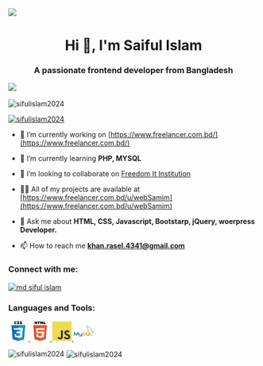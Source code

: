 <img src="https://media.licdn.com/dms/image/v2/D4E16AQE28RFM35AlBg/profile-displaybackgroundimage-shrink_350_1400/B4EZa1iQ8ZHcAg-/0/1746802382344?e=1752105600&v=beta&t=eVmsM6szgzuz6BK8Hq0a8-a9KpuAz5JPyVjieESJXz0">
 

<h1 align="center">Hi 👋, I'm Saiful Islam</h1>
<h3 align="center">A passionate frontend developer from Bangladesh</h3>
<img src=" https://www.facebook.com/photo/?fbid=122205653312206782&set=a.122105685116206782">
<p align="left"> <img src="https://komarev.com/ghpvc/?username=sifulislam2024&label=Profile%20views&color=0e75b6&style=flat" alt="sifulislam2024" /> </p>

<p align="left"> <a href="https://github.com/ryo-ma/github-profile-trophy"><img src="https://github-profile-trophy.vercel.app/?username=sifulislam2024" alt="sifulislam2024" /></a> </p>

- 🔭 I’m currently working on [https://www.freelancer.com.bd/](https://www.freelancer.com.bd/)

- 🌱 I’m currently learning **PHP, MYSQL**

- 👯 I’m looking to collaborate on [Freedom It Institution](https://freedomitinstitutions.com/)

- 👨‍💻 All of my projects are available at [https://www.freelancer.com.bd/u/webSamim](https://www.freelancer.com.bd/u/webSamim)

- 💬 Ask me about **HTML, CSS, Javascript, Bootstarp, jQuery, woerpress Developer.**

- 📫 How to reach me **khan.rasel.4341@gmail.com**

<h3 align="left">Connect with me:</h3>
<p align="left">
<a href="https://fb.com/md siful islam" target="blank"><img align="center" src="https://raw.githubusercontent.com/rahuldkjain/github-profile-readme-generator/master/src/images/icons/Social/facebook.svg" alt="md siful islam" height="30" width="40" /></a>
</p>

<h3 align="left">Languages and Tools:</h3>
<p align="left"> <a href="https://www.w3schools.com/css/" target="_blank" rel="noreferrer"> <img src="https://raw.githubusercontent.com/devicons/devicon/master/icons/css3/css3-original-wordmark.svg" alt="css3" width="40" height="40"/> </a> <a href="https://www.w3.org/html/" target="_blank" rel="noreferrer"> <img src="https://raw.githubusercontent.com/devicons/devicon/master/icons/html5/html5-original-wordmark.svg" alt="html5" width="40" height="40"/> </a> <a href="https://developer.mozilla.org/en-US/docs/Web/JavaScript" target="_blank" rel="noreferrer"> <img src="https://raw.githubusercontent.com/devicons/devicon/master/icons/javascript/javascript-original.svg" alt="javascript" width="40" height="40"/> </a> <a href="https://www.mysql.com/" target="_blank" rel="noreferrer"> <img src="https://raw.githubusercontent.com/devicons/devicon/master/icons/mysql/mysql-original-wordmark.svg" alt="mysql" width="40" height="40"/> </a> </p>

<p><img align="left" src="https://github-readme-stats.vercel.app/api/top-langs?username=sifulislam2024&show_icons=true&locale=en&layout=compact" alt="sifulislam2024" /></p>

<p>&nbsp;<img align="center" src="https://github-readme-stats.vercel.app/api?username=sifulislam2024&show_icons=true&locale=en" alt="sifulislam2024" /></p>
 
